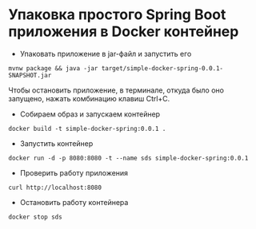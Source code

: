 #  Упаковка простого Spring Boot приложения в Docker  контейнер

* Упаковать приложение в jar-файл и запустить его
```
mvnw package && java -jar target/simple-docker-spring-0.0.1-SNAPSHOT.jar

```
Чтобы остановить приложение, 
в терминале, откуда было оно запущено, 
нажать комбинацию клавиш Ctrl+C.

* Собираем образ и запускаем контейнер
```
docker build -t simple-docker-spring:0.0.1 .
```
* Запустить контейнер
```
docker run -d -p 8080:8080 -t --name sds simple-docker-spring:0.0.1
```
* Проверить работу приложения
```
curl http://localhost:8080
```
* Остановить работу контейнера
```
docker stop sds
```